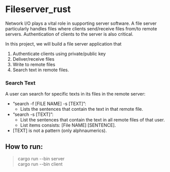 # Fileserver_rust

Network I/O plays a vital role in supporting server software. A file server particularly handles files where clients send/receive files from/to remote servers. Authentication of clients to the server is also critical. 

In this project, we will build a file server application that 
1) Authenticate clients using private/public key
2) Deliver/receive files
3) Write to remote files
4) Search text in remote files.

### Search Text

A user can search for specific texts in its files in the remote server:
  - “search -f [FILE NAME] -s [TEXT]”:
    - Lists the sentences that contain the text in that remote file.
  - “search -s [TEXT]”:
    - List the sentences that contain the text in all remote files of that user.
    - List items consists: [File NAME] [SENTENCE].
  - [TEXT] is not a pattern (only alphnaumerics).
  
  
## How to run:
> cargo run --bin server<br>
> cargo run --bin client
